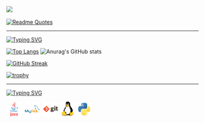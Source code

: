 ![](https://komarev.com/ghpvc/?username=ShumAhd&label=PROFILE+VIEWS )

[![Readme Quotes](https://quotes-github-readme.vercel.app/api?type=horizontal&theme=dark)](https://github.com/piyushsuthar/github-readme-quotes)

---

[![Typing SVG](https://readme-typing-svg.herokuapp.com?font=Fira+Code&pause=1000&width=435&lines=My+Stats)](https://git.io/typing-svg)

[![Top Langs](https://github-readme-stats.vercel.app/api/top-langs/?username=ShumAhd&theme=gruvbox&show_icons=true)](https://github.com/ShumAhd/github-readme-stats)
![Anurag's GitHub stats](https://github-readme-stats.vercel.app/api?username=ShumAhd&theme=gruvbox&show_icons=true)

[![GitHub Streak](http://github-readme-streak-stats.herokuapp.com?user=ShumAhd&theme=gruvbox&hide_border=true&locale=ru&date_format=j%20M%5B%20Y%5D)](https://git.io/streak-stats)

[![trophy](https://github-profile-trophy.vercel.app/?username=ShumAhd&theme=gruvbox)](https://github.com/ShumAhd/github-profile-trophy)

---

[![Typing SVG](https://readme-typing-svg.herokuapp.com?font=Fira+Code&pause=1000&width=435&lines=Languages+and+Tools)](https://git.io/typing-svg)


<div>
  <img src="https://github.com/devicons/devicon/blob/master/icons/java/java-original-wordmark.svg" title="Java" alt="Java" width="40" height="40"/>&nbsp;
  <img src="https://github.com/devicons/devicon/blob/master/icons/mysql/mysql-original-wordmark.svg" title="MySQL"  alt="MySQL" width="40" height="40"/>&nbsp;
  <img src="https://github.com/devicons/devicon/blob/master/icons/git/git-original-wordmark.svg" title="Git" **alt="Git" width="40" height="40"/>
  <img src="https://github.com/devicons/devicon/blob/master/icons/linux/linux-original.svg" title="Linux" **alt="Linux" width="40" height="40"/>
  <img src="https://github.com/devicons/devicon/blob/master/icons/python/python-original.svg" title="Python" **alt="Python" width="40" height="40"/>
</div>








